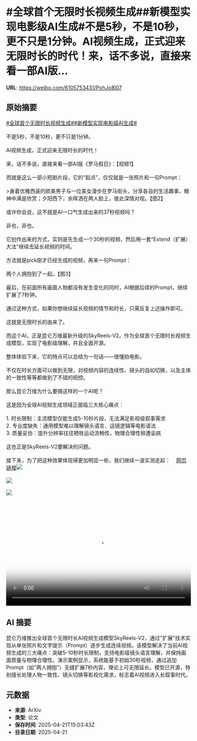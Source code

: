 # #全球首个无限时长视频生成##新模型实现电影级AI生成#不是5秒，不是10秒，更不只是1分钟。AI视频生成，正式迎来无限时长的时代！来，话不多说，直接来看一部AI版...

**URL**: https://weibo.com/6105753431/PohJo8l07

## 原始摘要

<a href="https://m.weibo.cn/search?containerid=231522type%3D1%26t%3D10%26q%3D%23%E5%85%A8%E7%90%83%E9%A6%96%E4%B8%AA%E6%97%A0%E9%99%90%E6%97%B6%E9%95%BF%E8%A7%86%E9%A2%91%E7%94%9F%E6%88%90%23&amp;extparam=%23%E5%85%A8%E7%90%83%E9%A6%96%E4%B8%AA%E6%97%A0%E9%99%90%E6%97%B6%E9%95%BF%E8%A7%86%E9%A2%91%E7%94%9F%E6%88%90%23" data-hide=""><span class="surl-text">#全球首个无限时长视频生成#</span></a><a href="https://m.weibo.cn/search?containerid=231522type%3D1%26t%3D10%26q%3D%23%E6%96%B0%E6%A8%A1%E5%9E%8B%E5%AE%9E%E7%8E%B0%E7%94%B5%E5%BD%B1%E7%BA%A7AI%E7%94%9F%E6%88%90%23&amp;extparam=%23%E6%96%B0%E6%A8%A1%E5%9E%8B%E5%AE%9E%E7%8E%B0%E7%94%B5%E5%BD%B1%E7%BA%A7AI%E7%94%9F%E6%88%90%23" data-hide=""><span class="surl-text">#新模型实现电影级AI生成#</span></a><br><br>不是5秒，不是10秒，更不只是1分钟。<br><br>AI视频生成，正式迎来无限时长的时代！<br><br>来，话不多说，直接来看一部AI版《罗马假日》：【视频1】<br><br>而就是这么一部小短剧片段，它的“起点”，仅仅就是一张照片和一句Prompt：<br><br>&gt;身着优雅西装的欧美男子与一位美女漫步在罗马街头，分享各自的生活趣事，眼神中满是欣赏；夕阳西下，余晖洒在两人脸上，彼此深情对视。【图2】<br><br>或许你会说，这不就是AI一口气生成出来的37秒视频吗？<br><br>非也，非也。<br><br>它创作出来的方式，实则是先生成一个30秒的视频，然后用一套“Extend（扩展）大法”继续去延长视频的时间。<br><br>方法就是pick刚才已经生成的视频，再来一句Prompt：<br><br>两个人拥抱到了一起。【图3】<br><br>最后，在前面所有画面人物都没有发生变化的同时，AI根据后续的Prompt，继续扩展了7秒钟。<br><br>通过这种方式，如果你想继续延长视频的情节和时长，只需反复上述操作即可。<br><br>这就是无限时长的由来了。<br><br>而这个AI，正是昆仑万维最新升级的SkyReels-V2。作为全球首个无限时长视频生成模型，实现了电影级理解，并且全面开源。<br><br>整体体验下来，它的特点可以总结为一句话——很懂拍电影。<br><br>不仅在时长方面可以做到无限，对视频内容的连续性、镜头的自如切换，以及主体的一致性等等都做到了不错的把控。<br><br>那么昆仑万维为什么要搞这样的一个AI呢？<br><br>这是因为全球AI视频生成领域正面临三大核心痛点：<br><br>1. 时长限制：主流模型仅能生成5-10秒片段，无法满足影视级叙事需求<br>2. 专业度缺失：通用模型难以理解镜头语言、运镜逻辑等电影语法<br>3. 质量妥协：提升分辨率往往牺牲运动流畅性，物理合理性频遭诟病<br><br>这也正是SkyReels-V2要解决的问题。<br><br>接下来，为了把这种效果体现得更加明显一些，我们继续一波实测走起：<a href="https://weibo.cn/sinaurl?u=https%3A%2F%2Fmp.weixin.qq.com%2Fs%2Fc9r537ZRmu-Wk2BkYE4x7Q" data-hide=""><span class="url-icon"><img style="width: 1rem;height: 1rem" src="https://h5.sinaimg.cn/upload/2015/09/25/3/timeline_card_small_web_default.png" referrerpolicy="no-referrer"></span><span class="surl-text">网页链接</span></a><img style="" src="https://tvax2.sinaimg.cn/large/006Fd7o3ly1i0ofh0e76fj31hc0u0n13.jpg" referrerpolicy="no-referrer"><br><br><img style="" src="https://tvax3.sinaimg.cn/large/006Fd7o3gy1i0offnkwtoj30zk0jtnlm.jpg" referrerpolicy="no-referrer"><br><br><img style="" src="https://tvax1.sinaimg.cn/large/006Fd7o3gy1i0offolp3mj30zk0jhgss.jpg" referrerpolicy="no-referrer"><br><br><br clear="both"><div style="clear: both"></div><video controls="controls" poster="https://tvax1.sinaimg.cn/orj480/006Fd7o3ly1i0ofgzuspjj31hc0u0n13.jpg" style="width: 100%"><source src="https://f.video.weibocdn.com/o0/uxCNMAcKlx08nE415wUg01041200lRRv0E010.mp4?label=mp4_720p&amp;template=1280x720.25.0&amp;ori=0&amp;ps=1CwnkDw1GXwCQx&amp;Expires=1745251365&amp;ssig=YxLNFfIb0L&amp;KID=unistore,video"><source src="https://f.video.weibocdn.com/o0/Jbb3N2PQlx08nE419jbG01041200claH0E010.mp4?label=mp4_hd&amp;template=852x480.25.0&amp;ori=0&amp;ps=1CwnkDw1GXwCQx&amp;Expires=1745251365&amp;ssig=27JtO4pjX1&amp;KID=unistore,video"><source src="https://f.video.weibocdn.com/o0/jGIE8OgNlx08nE40SoIM01041200851H0E010.mp4?label=mp4_ld&amp;template=640x360.25.0&amp;ori=0&amp;ps=1CwnkDw1GXwCQx&amp;Expires=1745251365&amp;ssig=CXu2DpCCt6&amp;KID=unistore,video"><p>视频无法显示，请前往<a href="https://video.weibo.com/show?fid=1034%3A5157879863246864" target="_blank" rel="noopener noreferrer">微博视频</a>观看。</p></video>

## AI 摘要

昆仑万维推出全球首个无限时长AI视频生成模型SkyReels-V2，通过"扩展"技术实现从单张照片和文字提示（Prompt）逐步生成连续视频。该模型解决了当前AI视频生成的三大痛点：突破5-10秒时长限制，支持电影级镜头语言理解，并保持画面质量与物理合理性。演示案例显示，系统能基于初始30秒视频，通过追加Prompt（如"两人拥抱"）无缝扩展7秒内容，理论上可无限延长。模型已开源，特别擅长处理人物一致性、镜头切换等影视化需求，标志着AI视频进入长叙事时代。

## 元数据

- **来源**: ArXiv
- **类型**: 论文
- **保存时间**: 2025-04-21T15:03:43Z
- **目录日期**: 2025-04-21
